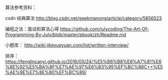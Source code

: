 算法参考资料：

csdn 经典算法
http://blog.csdn.net/geekmanong/article/category/5856523

编程之法：面试和算法心得
https://github.com/julycoding/The-Art-Of-Programming-By-July/blob/master/ebook/zh/Readme.md

小题库：
http://wiki.jikexueyuan.com/list/written-interview/

排序：
https://fenglincanyi.github.io/2016/05/24/%E5%B8%B8%E8%A7%81%E6%8E%92%E5%BA%8F%E7%AE%97%E6%B3%95%EF%BC%88C++%E5%AE%9E%E7%8E%B0%EF%BC%89/